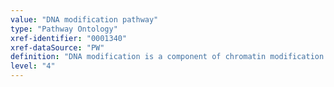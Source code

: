 ```yaml
---
value: "DNA modification pathway"
type: "Pathway Ontology"
xref-identifier: "0001340"
xref-dataSource: "PW"
definition: "DNA modification is a component of chromatin modification pathway. At least four DNA modification types are known. The modifications are recognized by specific readers and removed by eraser enzymes."
level: "4"
---
```

